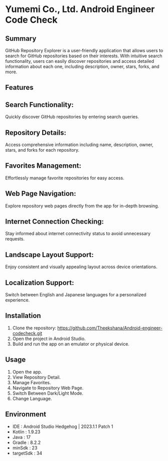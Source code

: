 # Yumemi Co., Ltd. Android Engineer Code Check

## Summary

GitHub Repository Explorer is a user-friendly application that allows users to search for GitHub repositories based on their interests. With intuitive search functionality, users can easily discover repositories and access detailed information about each one, including description, owner, stars, forks, and more.

## Features

## Search Functionality:
Quickly discover GitHub repositories by entering search queries.

## Repository Details:
Access comprehensive information including name, description, owner, stars, and forks for each repository.

## Favorites Management:
Effortlessly manage favorite repositories for easy access.

## Web Page Navigation:
Explore repository web pages directly from the app for in-depth browsing.

## Internet Connection Checking:
Stay informed about internet connectivity status to avoid unnecessary requests.

## Landscape Layout Support:
Enjoy consistent and visually appealing layout across device orientations.

## Localization Support:
Switch between English and Japanese languages for a personalized experience.

## Installation
1. Clone the repository: https://github.com/Theekshana/Android-engineer-codecheck.git
2. Open the project in Android Studio.
3. Build and run the app on an emulator or physical device.

## Usage
1. Open the app.
2. View Repository Detail.
3. Manage Favorites.
4. Navigate to Repository Web Page.
5. Switch Between Dark/Light Mode.
6. Change Language.

## Environment
- IDE : Android Studio Hedgehog | 2023.1.1 Patch 1
- Kotlin : 1.9.23
- Java : 17
- Gradle : 8.2.2
- minSdk : 23
- targetSdk : 34
